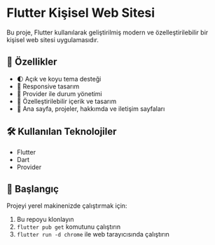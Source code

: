 # Flutter Kişisel Web Sitesi

Bu proje, Flutter kullanılarak geliştirilmiş modern ve özelleştirilebilir bir kişisel web sitesi uygulamasıdır.

## 🚀 Özellikler

- 🌓 Açık ve koyu tema desteği
- 📱 Responsive tasarım
- 🔧 Provider ile durum yönetimi
- 🎨 Özelleştirilebilir içerik ve tasarım
- 📄 Ana sayfa, projeler, hakkımda ve iletişim sayfaları

## 🛠️ Kullanılan Teknolojiler

- Flutter
- Dart
- Provider

## 🚀 Başlangıç

Projeyi yerel makinenizde çalıştırmak için:

1. Bu repoyu klonlayın
2. `flutter pub get` komutunu çalıştırın
3. `flutter run -d chrome` ile web tarayıcısında çalıştırın
